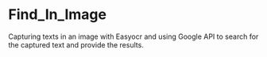 # Find_In_Image
Capturing texts in an image with Easyocr and using Google API to search for the captured text and provide the results.
